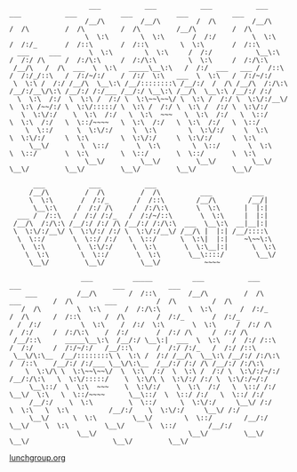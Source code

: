                         ___           ___           ___           ___           ___           ___           ___           ___           ___
                       /__/\         /__/\         /  /\         /__/\         /  /\         /  /\         /  /\         /__/\         /  /\
                       \  \:\        \  \:\       /  /:/         \  \:\       /  /:/_       /  /::\       /  /::\        \  \:\       /  /::\
      ___     ___       \  \:\        \  \:\     /  /:/           \__\:\     /  /:/ /\     /  /:/\:\     /  /:/\:\        \  \:\     /  /:/\:\
     /__/\   /  /\  ___  \  \:\   _____\__\:\   /  /:/  ___   ___ /  /::\   /  /:/_/::\   /  /:/~/:/    /  /:/  \:\   ___  \  \:\   /  /:/~/:/
     \  \:\ /  /:/ /__/\  \__\:\ /__/::::::::\ /__/:/  /  /\ /__/\  /:/\:\ /__/:/__\/\:\ /__/:/ /:/___ /__/:/ \__\:\ /__/\  \__\:\ /__/:/ /:/
      \  \:\  /:/  \  \:\ /  /:/ \  \:\~~\~~\/ \  \:\ /  /:/ \  \:\/:/__\/ \  \:\ /~~/:/ \  \:\/:::::/ \  \:\ /  /:/ \  \:\ /  /:/ \  \:\/:/
       \  \:\/:/    \  \:\  /:/   \  \:\  ~~~   \  \:\  /:/   \  \::/       \  \:\  /:/   \  \::/~~~~   \  \:\  /:/   \  \:\  /:/   \  \::/
        \  \::/      \  \:\/:/     \  \:\        \  \:\/:/     \  \:\        \  \:\/:/     \  \:\        \  \:\/:/     \  \:\/:/     \  \:\
         \__\/        \  \::/       \  \:\        \  \::/       \  \:\        \  \::/       \  \:\        \  \::/       \  \::/       \  \:\
                       \__\/         \__\/         \__\/         \__\/         \__\/         \__\/         \__\/         \__\/         \__\/

          ___           ___           ___
         /__/\         /  /\         /  /\          ___          ___
         \  \:\       /  /:/_       /  /::\        /__/\        /__/|
          \__\:\     /  /:/ /\     /  /:/\:\       \  \:\      |  |:|
      ___ /  /::\   /  /:/ /:/_   /  /:/~/::\       \  \:\     |  |:|
     /__/\  /:/\:\ /__/:/ /:/ /\ /__/:/ /:/\:\  ___  \__\:\  __|__|:|
     \  \:\/:/__\/ \  \:\/:/ /:/ \  \:\/:/__\/ /__/\ |  |:| /__/::::\
      \  \::/       \  \::/ /:/   \  \::/      \  \:\|  |:|    ~\~~\:\
       \  \:\        \  \:\/:/     \  \:\       \  \:\__|:|      \  \:\
        \  \:\        \  \::/       \  \:\       \__\::::/        \__\/
         \__\/         \__\/         \__\/           ~~~~

                      ___          _____          ___           ___                       ___                       ___           ___
        ___          /__/\        /  /::\        /__/\         /  /\          ___        /  /\        ___          /  /\         /  /\
       /  /\         \  \:\      /  /:/\:\       \  \:\       /  /:/_        /  /\      /  /::\      /  /\        /  /:/_       /  /:/_
      /  /:/          \  \:\    /  /:/  \:\       \  \:\     /  /:/ /\      /  /:/     /  /:/\:\    /  /:/       /  /:/ /\     /  /:/ /\
     /__/::\      _____\__\:\  /__/:/ \__\:|  ___  \  \:\   /  /:/ /::\    /  /:/     /  /:/~/:/   /__/::\      /  /:/ /:/_   /  /:/ /::\
     \__\/\:\__  /__/::::::::\ \  \:\ /  /:/ /__/\  \__\:\ /__/:/ /:/\:\  /  /::\    /__/:/ /:/___ \__\/\:\__  /__/:/ /:/ /\ /__/:/ /:/\:\
        \  \:\/\ \  \:\~~\~~\/  \  \:\  /:/  \  \:\ /  /:/ \  \:\/:/~/:/ /__/:/\:\   \  \:\/:::::/    \  \:\/\ \  \:\/:/ /:/ \  \:\/:/~/:/
         \__\::/  \  \:\  ~~~    \  \:\/:/    \  \:\  /:/   \  \::/ /:/  \__\/  \:\   \  \::/~~~~      \__\::/  \  \::/ /:/   \  \::/ /:/
         /__/:/    \  \:\         \  \::/      \  \:\/:/     \__\/ /:/        \  \:\   \  \:\          /__/:/    \  \:\/:/     \__\/ /:/
         \__\/      \  \:\         \__\/        \  \::/        /__/:/          \__\/    \  \:\         \__\/      \  \::/        /__/:/
                     \__\/                       \__\/         \__\/                     \__\/                     \__\/         \__\/


[lunchgroup.org](http://lunchgroup.org)